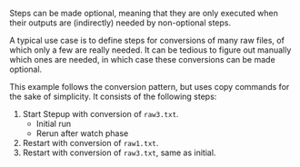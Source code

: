 Steps can be made optional, meaning that they are only executed when their outputs are
(indirectly) needed by non-optional steps.

A typical use case is to define steps for conversions of many raw files,
of which only a few are really needed. It can be tedious to figure out manually which ones
are needed, in which case these conversions can be made optional.

This example follows the conversion pattern, but uses copy commands for the sake of simplicity.
It consists of the following steps:

1. Start Stepup with conversion of `raw3.txt`.
   - Initial run
   - Rerun after watch phase
2. Restart with conversion of `raw1.txt`.
3. Restart with conversion of `raw3.txt`, same as initial.
